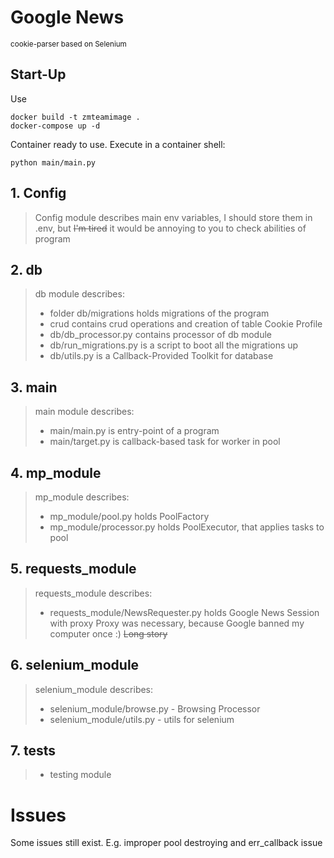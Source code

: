 # Google News
<sub>cookie-parser based on Selenium</sub>
## Start-Up
Use 
```commandline
docker build -t zmteamimage .
docker-compose up -d
```
Container ready to use. Execute in a container shell:
```commandline
python main/main.py
```

## 1.  Config
> Config module describes main env variables, 
> I should store them in .env, but ~~I'm tired~~ it would be annoying to 
> you to check
> abilities of program
## 2. db
> db module describes:
> - folder db/migrations holds migrations of the program
> - crud contains crud operations and creation of table Cookie Profile
> - db/db_processor.py contains processor of db module
> - db/run_migrations.py is a script to boot all the migrations up
> - db/utils.py is a Callback-Provided Toolkit for database
## 3. main
> main module describes:
> - main/main.py is entry-point of a program
> - main/target.py is callback-based task for worker in pool
## 4. mp_module
> mp_module describes:
> - mp_module/pool.py holds PoolFactory
> - mp_module/processor.py holds PoolExecutor, that applies tasks to pool
## 5. requests_module
> requests_module describes:
> - requests_module/NewsRequester.py holds Google News Session with proxy
> Proxy was necessary, because Google banned my computer once :) ~~Long story~~
## 6. selenium_module
> selenium_module describes:
> - selenium_module/browse.py - Browsing Processor
> - selenium_module/utils.py - utils for selenium
## 7. tests
> - testing module
# Issues
Some issues still exist. E.g. improper pool destroying and err_callback issue
